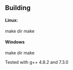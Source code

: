 ## Building

#### Linux:

make dir
make

#### Windows

make dir
make

Tested with g++ 4.8.2 and 7.3.0

